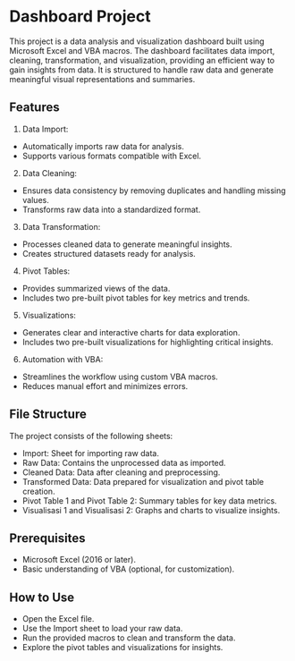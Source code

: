 # Dashboard Project

This project is a data analysis and visualization dashboard built using Microsoft Excel and VBA macros. The dashboard facilitates data import, cleaning, transformation, and visualization, providing an efficient way to gain insights from data. It is structured to handle raw data and generate meaningful visual representations and summaries.

## Features

1. Data Import:
- Automatically imports raw data for analysis.
- Supports various formats compatible with Excel.

2. Data Cleaning:
- Ensures data consistency by removing duplicates and handling missing values.
- Transforms raw data into a standardized format.

3. Data Transformation:
- Processes cleaned data to generate meaningful insights.
- Creates structured datasets ready for analysis.

4. Pivot Tables:
- Provides summarized views of the data.
- Includes two pre-built pivot tables for key metrics and trends.

5. Visualizations:
- Generates clear and interactive charts for data exploration.
- Includes two pre-built visualizations for highlighting critical insights.

6. Automation with VBA:
- Streamlines the workflow using custom VBA macros.
- Reduces manual effort and minimizes errors.

## File Structure
The project consists of the following sheets:
- Import: Sheet for importing raw data.
- Raw Data: Contains the unprocessed data as imported.
- Cleaned Data: Data after cleaning and preprocessing.
- Transformed Data: Data prepared for visualization and pivot table creation.
- Pivot Table 1 and Pivot Table 2: Summary tables for key data metrics.
- Visualisasi 1 and Visualisasi 2: Graphs and charts to visualize insights.

## Prerequisites
- Microsoft Excel (2016 or later).
- Basic understanding of VBA (optional, for customization).

## How to Use
- Open the Excel file.
- Use the Import sheet to load your raw data.
- Run the provided macros to clean and transform the data.
- Explore the pivot tables and visualizations for insights.


